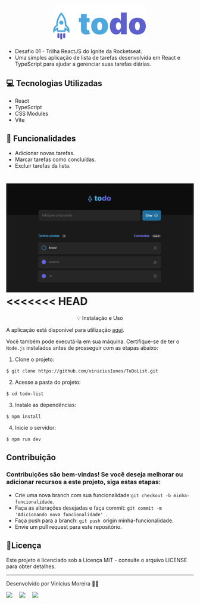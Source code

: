 <h1 align="center" style="text-align: center;">
  <img alt="Logo do ToDo" src="./src/assets/logo.svg" style="vertical-align: middle;">
</h1>

- Desafio 01 - Trilha ReactJS do Ignite da Rocketseat.
- Uma simples aplicação de lista de tarefas desenvolvida em React e TypeScript para ajudar a gerenciar suas tarefas diárias.

## 💻 Tecnologias Utilizadas

- React
- TypeScript
- CSS Modules
- Vite

## 📁 Funcionalidades

- Adicionar novas tarefas.
- Marcar tarefas como concluídas.
- Excluir tarefas da lista.

![Alt text](./src/assets/image.png)
<<<<<<< HEAD
=======
<p align="center" style="text-align: center;>![Alt text](./src/assets/image-1.png)</p>
>>>>>>> ed096bc7a0af799d8331c3399d32a8632e4e20a4

## 💡 Instalação e Uso

A aplicação está disponível para utilização [aqui](https://to-do-list-ihb1qc3j6-viniciusiunes.vercel.app/).

Você também pode executá-la em sua máquina. Certifique-se de ter o `Node.js` instalados antes de prosseguir com as etapas abaixo:

1. Clone o projeto:

```
$ git clone https://github.com/viniciusIunes/ToDoList.git
```

2. Acesse a pasta do projeto:

```
$ cd todo-list
```

3. Instale as dependências:

```
$ npm install
```

4. Inicie o servidor:

```
$ npm run dev
```

## Contribuição

### Contribuições são bem-vindas! Se você deseja melhorar ou adicionar recursos a este projeto, siga estas etapas:

- Crie uma nova branch com sua funcionalidade:`git checkout -b minha-funcionalidade`.
- Faça as alterações desejadas e faça commit: `git commit -m  'Adicionando nova funcionalidade' `.
- Faça push para a branch: `git push `origin minha-funcionalidade.
- Envie um pull request para este repositório.

## 📝Licença

Este projeto é licenciado sob a Licença MIT - consulte o arquivo LICENSE para obter detalhes.

---

Desenvolvido por Vinícius Moreira 👋🏾

<div style="display: flex;">
  <a href="https://www.linkedin.com/in/vin%C3%ADcius-moreira-01a398177/" target="_blank"><img src="https://img.shields.io/badge/-LinkedIn-%230077B5?style=for-the-badge&logo=linkedin&logoColor=white" style="margin-right: 2vw" target="_blank"></a>
  <a href="mailto:vinicius1054@gmail.com@gmail.com"><img src="https://img.shields.io/badge/-Gmail-%23333?style=for-the-badge&logo=gmail&logoColor=white" style="margin-right: 2vw" target="_blank"></a>
  <a href="https://www.instagram.com/_viniciusiunes/" target="_blank"><img src="https://img.shields.io/badge/-Instagram-%23E4405F?style=for-the-badge&logo=instagram&logoColor=white" target="_blank"></a>
</div>
